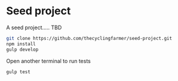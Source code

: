 # Seed project

A seed project..... TBD

```bash
git clone https://github.com/thecyclingfarmer/seed-project.git
npm install
gulp develop
```

Open another terminal to run tests

```bash
gulp test
```